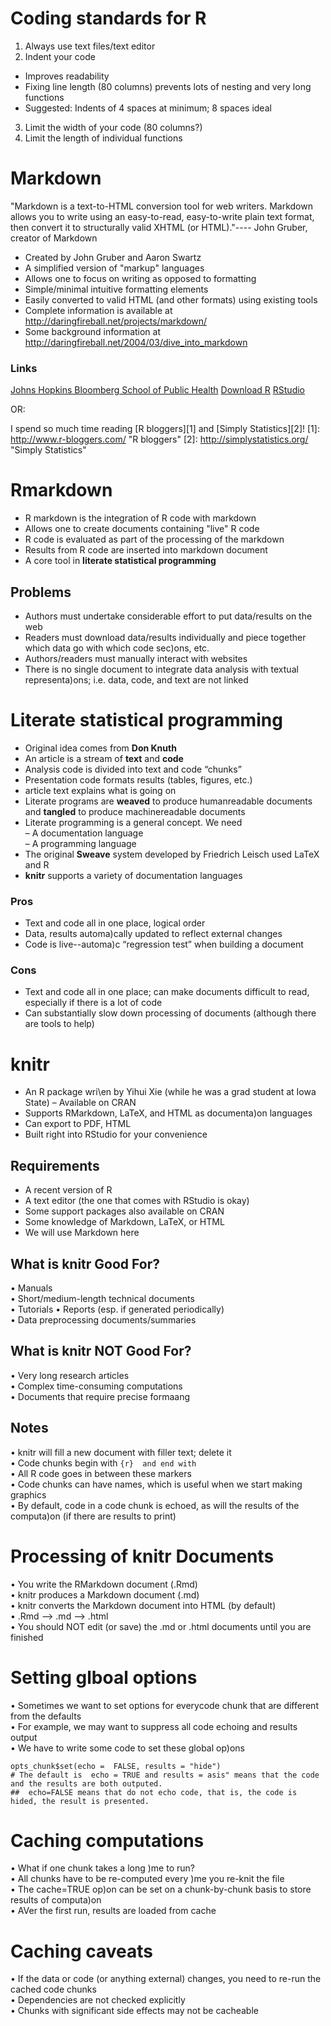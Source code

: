 # Coding standards for R
1. Always use text files/text editor
2. Indent your code
 + Improves readability
 + Fixing line length (80 columns) prevents lots of nesting and very long functions
 + Suggested: Indents of 4 spaces at minimum; 8 spaces ideal
3. Limit the width of your code (80 columns?)
4. Limit the length of individual functions


# Markdown
"Markdown is a text-to-HTML conversion tool for web writers. Markdown
allows you to write using an easy-to-read, easy-to-write plain text format,
then convert it to structurally valid XHTML (or HTML)."---- John Gruber, creator of Markdown
* Created by John Gruber and Aaron Swartz
* A simplified version of "markup" languages
* Allows one to focus on writing as opposed to formatting
* Simple/minimal intuitive formatting elements
* Easily converted to valid HTML (and other formats) using existing tools
* Complete information is available at <http://daringfireball.net/projects/markdown/>
* Some background information at <http://daringfireball.net/2004/03/dive_into_markdown>

### Links
[Johns Hopkins Bloomberg School of Public Health](http://www.jhsph.edu/)
[Download R](http://www.r-project.org/)
[RStudio](http://www.rstudio.com/)

OR:

I spend so much time reading [R bloggers][1] and [Simply Statistics][2]!
[1]: http://www.r-bloggers.com/ "R bloggers"
[2]: http://simplystatistics.org/ "Simply Statistics"



# Rmarkdown
* R markdown is the integration of R code with markdown
* Allows one to create documents containing "live" R code
* R code is evaluated as part of the processing of the markdown
* Results from R code are inserted into markdown document
* A core tool in **literate statistical programming**

## Problems
* Authors	must	undertake	considerable	effort	to	put	data/results	on	the	web	
* Readers	must	download	data/results	individually	and	piece	together	which	data	go	with	which	code	sec)ons,	etc.	
* Authors/readers	must	manually	interact	with	websites	
* There	is	no	single	document	to	integrate	data	analysis	with	textual	representa)ons;	i.e.	data,	code,	and	text	are	not	linked	

# Literate statistical programming
* Original	idea	comes	from	**Don	Knuth**	
* An	article	is	a	stream	of	**text**	and	**code**
* Analysis	code	is	divided	into	text	and	code	“chunks”	
* Presentation	code	formats	results	(tables,	figures,	etc.)	
* article	text	explains	what	is	going	on	
* Literate	programs	are	**weaved**	to	produce	humanreadable	documents	and	**tangled**	to	produce	machinereadable	documents	
* Literate	programming	is	a	general	concept.	We	need	
 – A	documentation	language	
 – A	programming	language	
* The	original	**Sweave**	system	developed	by	Friedrich	Leisch	used	LaTeX	and	R	
* **knitr**	supports	a	variety	of	documentation	languages	


### Pros
* Text	and	code	all	in	one	place,	logical	order	
* Data,	results	automa)cally	updated	to	reflect	external	changes	
* Code	is	live--automa)c	“regression	test”	when	building	a	document	

### Cons
* Text	and	code	all	in	one	place;	can	make	documents	difficult	to	read,	especially	if	there	is	a	lot	of	code	
* Can	substantially	slow	down	processing	of	documents	(although	there	are	tools	to	help)	

# knitr
* An	R	package	wri\en	by	Yihui Xie	(while	he	was	a	grad	student	at	Iowa	State)	– Available	on	CRAN	
* Supports	RMarkdown,	LaTeX,	and	HTML	as	documenta)on	languages	
* Can	export	to	PDF,	HTML	
* Built	right	into	RStudio	for	your	convenience	

## Requirements
* A	recent	version	of	R	
* A	text	editor	(the	one	that	comes	with	RStudio	is	okay)	
* Some	support	packages	also	available	on	CRAN	
* Some	knowledge	of	Markdown,	LaTeX,	or	HTML	
* We	will	use	Markdown	here	

## What	is	knitr	Good	For?	
• Manuals	
• Short/medium-length	technical	documents	
• Tutorials	
• Reports	(esp.	if	generated	periodically)	
• Data	preprocessing	documents/summaries	

## What	is	knitr	NOT	Good	For?	
• Very	long	research	articles	
• Complex time-consuming	computations	
• Documents	that	require	precise	formaang	

## Notes
• knitr	will	fill	a	new	document	with	filler	text;	delete	it	
• Code	chunks	begin	with	```{r}	and	end	with	```    
• All	R	code	goes	in	between	these	markers	    
• Code	chunks	can	have	names,	which	is	useful	when	we	start	making	graphics	    
• By	default,	code	in	a	code	chunk	is	echoed,	as	will	the	results	of	the	computa)on	(if	there	are	results	to	print)	

# Processing of knitr Documents
• You	write	the	RMarkdown	document	(.Rmd)	
• knitr	produces	a	Markdown	document	(.md)	
• knitr	converts	the	Markdown	document	into HTML	(by	default)	
• .Rmd --> .md --> .html	
• You	should	NOT	edit	(or	save)	the	.md	or .html	documents	until	you	are	finished

# Setting glboal options	
• Sometimes	we	want	to	set	options	for	everycode	chunk	that	are	different	from	the	defaults	
• For	example,	we	may	want	to	suppress	all	code	echoing	and	results	output	
• We	have	to	write	some	code	to	set	these	global	op)ons	

```{r setoptions, echo=FALSE}
opts_chunk$set(echo =  FALSE, results = "hide")
# The default is  echo = TRUE and results = asis" means that the code and the results are both outputed.
##  echo=FALSE means that do not echo code, that is, the code is hided, the result is presented.
```

# Caching computations
• What	if	one	chunk	takes	a	long	)me	to	run?	
• All	chunks	have	to	be	re-computed	every	)me	you	re-knit	the	file	
• The	cache=TRUE op)on	can	be	set	on	a	chunk-by-chunk	basis	to	store	results	of	computa)on	
• AVer	the	first	run,	results	are	loaded	from	cache	

# Caching caveats
• If	the	data	or	code	(or	anything	external)	changes,	you	need	to	re-run	the	cached	code	chunks	
• Dependencies	are	not	checked	explicitly	
• Chunks	with	significant	side	effects	may	not	be	cacheable	
